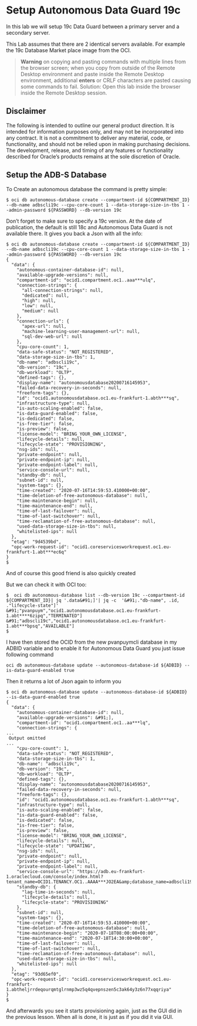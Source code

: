 # Setup Autonomous Data Guard 19c 

In this lab we will setup 19c Data Guard between a primary server and a secondary server. 

This Lab assumes that there are 2 identical servers available. For example the 19c Database Market place image from the OCI. 



> **Warning** on copying and pasting commands with multiple lines from the browser screen; when you copy from outside of the Remote Desktop environment and paste inside the Remote Desktop environment, additional **enters** or CRLF characters are pasted causing some commands to fail. Solution: Open this lab inside the browser inside the Remote Desktop session.

## Disclaimer ##
The following is intended to outline our general product direction. It is intended for information purposes only, and may not be incorporated into any contract. It is not a commitment to deliver any material, code, or functionality, and should not be relied upon in making purchasing decisions. The development, release, and timing of any features or functionality described for Oracle’s products remains at the sole discretion of Oracle.

## Setup the ADB-S Database

To Create an autonomous database the command is pretty simple:


````
$ oci db autonomous-database create --compartment-id ${COMPARTMENT_ID} --db-name adbscli19c --cpu-core-count 1 --data-storage-size-in-tbs 1 --admin-password ${PASSWORD} --db-version 19c
````

Don’t forget to make sure to specify a 19c version. At the date of publication, the default is still 18c and Autonomous Data Guard is not available there. It gives you back a Json with all the info:

````
$ oci db autonomous-database create --compartment-id ${COMPARTMENT_ID} --db-name adbscli19c --cpu-core-count 1 --data-storage-size-in-tbs 1 --admin-password ${PASSWORD} --db-version 19c
{
  "data": {
    "autonomous-container-database-id": null,
    "available-upgrade-versions": null,
    "compartment-id": "ocid1.compartment.oc1..aaa***ulq",
    "connection-strings": {
      "all-connection-strings": null,
      "dedicated": null,
      "high": null,
      "low": null,
      "medium": null
    },
    "connection-urls": {
      "apex-url": null,
      "machine-learning-user-management-url": null,
      "sql-dev-web-url": null
    },
    "cpu-core-count": 1,
    "data-safe-status": "NOT_REGISTERED",
    "data-storage-size-in-tbs": 1,
    "db-name": "adbscli19c",
    "db-version": "19c",
    "db-workload": "OLTP",
    "defined-tags": {},
    "display-name": "autonomousdatabase20200716145953",
    "failed-data-recovery-in-seconds": null,
    "freeform-tags": {},
    "id": "ocid1.autonomousdatabase.oc1.eu-frankfurt-1.abth***sq",
    "infrastructure-type": null,
    "is-auto-scaling-enabled": false,
    "is-data-guard-enabled": false,
    "is-dedicated": false,
    "is-free-tier": false,
    "is-preview": false,
    "license-model": "BRING_YOUR_OWN_LICENSE",
    "lifecycle-details": null,
    "lifecycle-state": "PROVISIONING",
    "nsg-ids": null,
    "private-endpoint": null,
    "private-endpoint-ip": null,
    "private-endpoint-label": null,
    "service-console-url": null,
    "standby-db": null,
    "subnet-id": null,
    "system-tags": {},
    "time-created": "2020-07-16T14:59:53.410000+00:00",
    "time-deletion-of-free-autonomous-database": null,
    "time-maintenance-begin": null,
    "time-maintenance-end": null,
    "time-of-last-failover": null,
    "time-of-last-switchover": null,
    "time-reclamation-of-free-autonomous-database": null,
    "used-data-storage-size-in-tbs": null,
    "whitelisted-ips": null
  },
  "etag": "9d4539bd",
  "opc-work-request-id": "ocid1.coreservicesworkrequest.oc1.eu-frankfurt-1.abt***ec6q"
}
$
````

And of course this good friend is also quickly created


But we can check it with OCI too:

````
$  oci db autonomous-database list --db-version 19c --compartment-id ${COMPARTMENT_ID}| jq '.data&#91;]'| jq -c  '&#91;."db-name", .id, ."lifecycle-state"]'
&#91;"pvanpuym","ocid1.autonomousdatabase.oc1.eu-frankfurt-1.abt****6zipq","TERMINATED"]
&#91;"adbscli19c","ocid1.autonomousdatabase.oc1.eu-frankfurt-1.abt***bpsq","AVAILABLE"]
$
````

I have then stored the OCID from the new pvanpuymcli database in my ADBID variable and to enable it for Autonomous Data Guard you just issue following command

````
oci db autonomous-database update --autonomous-database-id ${ADBID} --is-data-guard-enabled true
````

Then it returns a lot of Json again to inform you

````
$ oci db autonomous-database update --autonomous-database-id ${ADBID} --is-data-guard-enabled true
{
  "data": {
    "autonomous-container-database-id": null,
    "available-upgrade-versions": &#91;],
    "compartment-id": "ocid1.compartment.oc1..aa***lq",
    "connection-strings": {
...     
 Output omitted
...
    "cpu-core-count": 1,
    "data-safe-status": "NOT_REGISTERED",
    "data-storage-size-in-tbs": 1,
    "db-name": "adbscli19c",
    "db-version": "19c",
    "db-workload": "OLTP",
    "defined-tags": {},
    "display-name": "autonomousdatabase20200716145953",
    "failed-data-recovery-in-seconds": null,
    "freeform-tags": {},
    "id": "ocid1.autonomousdatabase.oc1.eu-frankfurt-1.abth***sq",
    "infrastructure-type": null,
    "is-auto-scaling-enabled": false,
    "is-data-guard-enabled": false,
    "is-dedicated": false,
    "is-free-tier": false,
    "is-preview": false,
    "license-model": "BRING_YOUR_OWN_LICENSE",
    "lifecycle-details": null,
    "lifecycle-state": "UPDATING",
    "nsg-ids": null,
    "private-endpoint": null,
    "private-endpoint-ip": null,
    "private-endpoint-label": null,
    "service-console-url": "https://adb.eu-frankfurt-1.oraclecloud.com/console/index.html?tenant_name=OCID1.TENANCY.OC1..AAAA***JO2EA&amp;database_name=adbscli19c&amp;service_type=ATP",
    "standby-db": {
      "lag-time-in-seconds": null,
      "lifecycle-details": null,
      "lifecycle-state": "PROVISIONING"
    },
    "subnet-id": null,
    "system-tags": {},
    "time-created": "2020-07-16T14:59:53.410000+00:00",
    "time-deletion-of-free-autonomous-database": null,
    "time-maintenance-begin": "2020-07-18T08:00:00+00:00",
    "time-maintenance-end": "2020-07-18T14:30:00+00:00",
    "time-of-last-failover": null,
    "time-of-last-switchover": null,
    "time-reclamation-of-free-autonomous-database": null,
    "used-data-storage-size-in-tbs": null,
    "whitelisted-ips": null
  },
  "etag": "93d65ef0",
  "opc-work-request-id": "ocid1.coreservicesworkrequest.oc1.eu-frankfurt-1.abtheljrrdeqourqmtglrnmp3wz5q4qvepnszen5c3ak64y3z6n77xqqriya"
}
$
````

And afterwards you see it starts provisioning again, just as the GUI did in the previous lesson. When all is done, it is just as if you did it via GUI.
